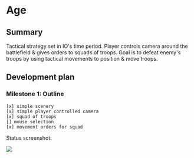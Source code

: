 # Age

## Summary
Tactical strategy set in IO's time period. Player controls camera around the battlefield & gives orders to squads of troops. Goal is to defeat enemy's troops by using tactical movements to position & move troops.

## Development plan

### Milestone 1: Outline

    [x] simple scenery
    [x] simple player controlled camera
    [x] squad of troops
    [] mouse selection 
    [x] movement orders for squad
    
Status screenshot: 

![](http://i.imgur.com/VmMmI06.png)
